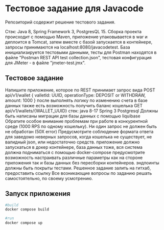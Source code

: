# Тестовое задание для Javacode

Репозиторий содержит решение тестового задания.

Стэк: Java 8, Spring Framework 3, PostgresQL 15. Сборка проекта происходит с помощью Maven, приложение упаковывается в war и деплоится в Tomcat, затем вместе с базой запускается в контейнере, запросы принимаются на localhost:8080/javacodetest. База инициализируется тестовыми данными, тесты для Postman находятся в файле "Postman REST API test collection.json", тестовая конфигурация для JMeter - в файле "jmeter-test.jmx".

## Тестовое задание

Напишите приложение, которое по REST принимает запрос вида
POST api/v1/wallet
{
valletId: UUID,
operationType: DEPOSIT or WITHDRAW,
amount: 1000
}
после выполнять логику по изменению счета в базе данных
также есть возможность получить баланс кошелька
GET api/v1/wallets/{WALLET_UUID}
стек:
java 8-17
Spring 3
Postgresql
Должны быть написаны миграции для базы данных с помощью liquibase
Обратите особое внимание проблемам при работе в конкурентной среде (1000 RPS по
одному кошельку). Ни один запрос не должен быть не обработан (50Х error)
Предусмотрите соблюдение формата ответа для заведомо неверных запросов, когда
кошелька не существует, не валидный json, или недостаточно средств.
приложение должно запускаться в докер контейнере, база данных тоже, вся система
должна подниматься с помощью docker-compose
предусмотрите возможность настраивать различные параметры как на стороне
приложения так и базы данных без пересборки контейнеров.
эндпоинты должны быть покрыты тестами.
Решенное задание залить на гитхаб, предоставить ссылку
Все возникающие вопросы по заданию решать самостоятельно, по своему
усмотрению.

## Запуск приложения

```bash
#build
docker compose build

#run
docker compose up
```
